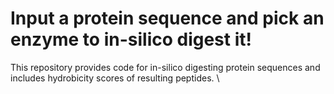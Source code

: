 # Input a protein sequence and pick an enzyme to in-silico digest it!
This repository provides code for in-silico digesting protein sequences and includes hydrobicity scores of resulting peptides.  \


